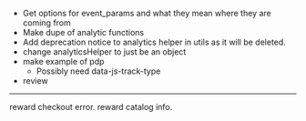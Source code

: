 * Get options for event_params and what they mean where they are coming from
* Make dupe of analytic functions
* Add deprecation notice to analytics helper in utils as it will be deleted.
* change analyticsHelper to just be an object
* make example of pdp
	* Possibly need data-js-track-type
* review





---

reward checkout error.
reward catalog info.
